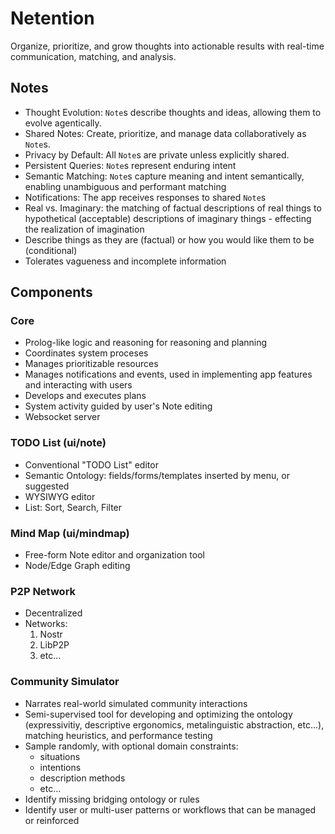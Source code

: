 # Netention

Organize, prioritize, and grow thoughts into actionable results with real-time communication, matching, and analysis.

## Notes
- Thought Evolution: `Note`s describe thoughts and ideas, allowing them to evolve agentically.
- Shared Notes: Create, prioritize, and manage data collaboratively as `Note`s.
- Privacy by Default: All `Note`s are private unless explicitly shared.
- Persistent Queries: `Note`s represent enduring intent
- Semantic Matching: `Note`s capture meaning and intent semantically, enabling unambiguous and performant matching
- Notifications: The app receives responses to shared `Note`s
- Real vs. Imaginary: the matching of factual descriptions of real things to hypothetical (acceptable) descriptions of imaginary
  things - effecting the realization of imagination
- Describe things as they are (factual) or how you would like them to be (conditional)
- Tolerates vagueness and incomplete information 

## Components

### Core
- Prolog-like logic and reasoning for reasoning and planning
- Coordinates system proceses
- Manages prioritizable resources
- Manages notifications and events, used in implementing app features and interacting with users
- Develops and executes plans
- System activity guided by user's Note editing
- Websocket server

### TODO List (ui/note)
- Conventional "TODO List" editor
- Semantic Ontology: fields/forms/templates inserted by menu, or suggested
- WYSIWYG editor
- List: Sort, Search, Filter

### Mind Map (ui/mindmap)
- Free-form Note editor and organization tool
- Node/Edge Graph editing

### P2P Network
- Decentralized
- Networks:
    1. Nostr
    2. LibP2P
    3. etc...

### Community Simulator
- Narrates real-world simulated community interactions
- Semi-supervised tool for developing and optimizing the ontology (expressivitiy, descriptive ergonomics, metalinguistic abstraction, etc...), matching heuristics, and performance testing
- Sample randomly, with optional domain constraints: 
  - situations
  - intentions
  - description methods
  - etc...
- Identify missing bridging ontology or rules
- Identify user or multi-user patterns or workflows that can be managed or reinforced